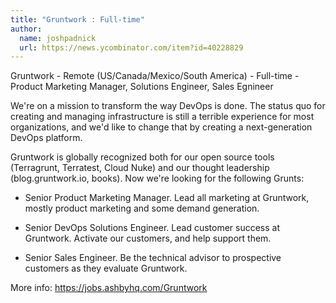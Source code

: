 ```yaml
---
title: "Gruntwork : Full-time"
author:
  name: joshpadnick
  url: https://news.ycombinator.com/item?id=40228829
---
```

Gruntwork - Remote (US&#x2F;Canada&#x2F;Mexico&#x2F;South America) - Full-time - Product Marketing Manager, Solutions Engineer, Sales Egnineer

We&#x27;re on a mission to transform the way DevOps is done. The status quo for creating and managing infrastructure is still a terrible experience for most organizations, and we&#x27;d like to change that by creating a next-generation DevOps platform.

Gruntwork is globally recognized both for our open source tools (Terragrunt, Terratest, Cloud Nuke) and our thought leadership (blog.gruntwork.io, books). Now we&#x27;re looking for the following Grunts:

- Senior Product Marketing Manager. Lead all marketing at Gruntwork, mostly product marketing and some demand generation.

- Senior DevOps Solutions Engineer. Lead customer success at Gruntwork. Activate our customers, and help support them.

- Senior Sales Engineer. Be the technical advisor to prospective customers as they evaluate Gruntwork.

More info: <a href="https:&#x2F;&#x2F;jobs.ashbyhq.com&#x2F;Gruntwork">https:&#x2F;&#x2F;jobs.ashbyhq.com&#x2F;Gruntwork</a>
